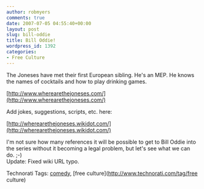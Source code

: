 ```yaml
---
author: robmyers
comments: true
date: 2007-07-05 04:55:40+00:00
layout: post
slug: bill-oddie
title: Bill Oddie!
wordpress_id: 1392
categories:
- Free Culture
---
```


The Joneses have met their first European sibling. He's an MEP. He knows the names of cocktails and how to play drinking games.  
  
[http://www.wherearethejoneses.com/](http://www.wherearethejoneses.com/)  
  
Add jokes, suggestions, scripts, etc. here:  
  
[http://wherearethejoneses.wikidot.com/](http://wherearethejoneses.wikidot.com/)  
  
I'm not sure how many references it will be possible to get to Bill Oddie into the series without it becoming a legal problem, but let's see what we can do. ;-)  
Update: Fixed wiki URL typo.  


Technorati Tags: [comedy](http://www.technorati.com/tag/comedy), [free culture](http://www.technorati.com/tag/free culture)

  


